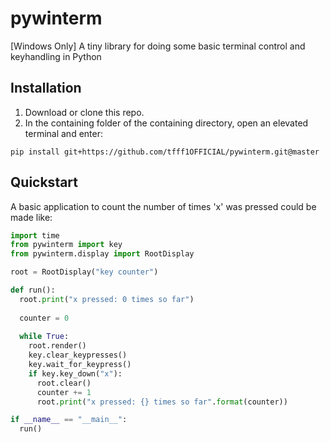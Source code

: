 # pywinterm
[Windows Only] A tiny library for doing some basic terminal control and keyhandling in Python

## Installation

1. Download or clone this repo.
2. In the containing folder of the containing directory, open an elevated terminal and enter:
```
pip install git+https://github.com/tfff1OFFICIAL/pywinterm.git@master
```

## Quickstart

A basic application to count the number of times 'x' was pressed could be made like:

```python
import time
from pywinterm import key
from pywinterm.display import RootDisplay

root = RootDisplay("key counter")

def run():
  root.print("x pressed: 0 times so far")
  
  counter = 0
  
  while True:
    root.render()
    key.clear_keypresses()
    key.wait_for_keypress()
    if key.key_down("x"):
      root.clear()
      counter += 1
      root.print("x pressed: {} times so far".format(counter))

if __name__ == "__main__":
  run()
```
